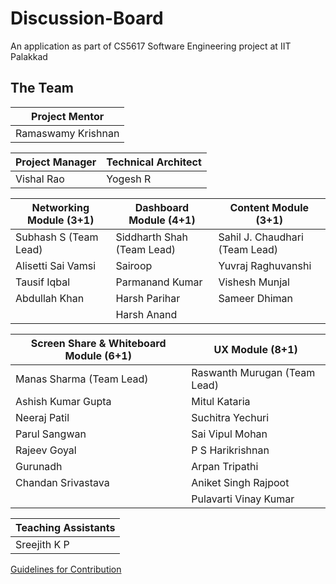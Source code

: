 # Discussion-Board

An application as part of CS5617 Software Engineering project at IIT Palakkad

## The Team

| Project Mentor     |
|--------------------|
| Ramaswamy Krishnan |

| Project Manager    | Technical Architect   |
|--------------------|-----------------------|
|   Vishal Rao       |      Yogesh R         |


| Networking Module (3+1)         | Dashboard Module (4+1)     | Content Module (3+1)           | 
|---------------------------------|----------------------------|--------------------------------|
| Subhash S (Team Lead)           | Siddharth Shah (Team Lead) | Sahil J. Chaudhari (Team Lead) | 
| Alisetti Sai Vamsi              | Sairoop                    | Yuvraj Raghuvanshi             |           
| Tausif Iqbal                    | Parmanand Kumar            | Vishesh Munjal                 | 
| Abdullah Khan                   | Harsh Parihar              | Sameer Dhiman                  | 
|                                 | Harsh Anand                |                                |


| Screen Share & Whiteboard Module (6+1) | UX Module (8+1)              |
|----------------------------------------|------------------------------|
| Manas Sharma (Team Lead)               | Raswanth Murugan (Team Lead) |
| Ashish Kumar Gupta                     | Mitul Kataria                |
| Neeraj Patil                           | Suchitra Yechuri             |
| Parul Sangwan                          | Sai Vipul Mohan              |
| Rajeev Goyal                           | P S Harikrishnan             |
| Gurunadh                               | Arpan Tripathi               |
| Chandan Srivastava                     | Aniket Singh Rajpoot         |
|                                        | Pulavarti Vinay Kumar        |


| Teaching Assistants    |
|------------------------|
| Sreejith K P           |


[Guidelines for Contribution](./CONTRIBUTING.md)